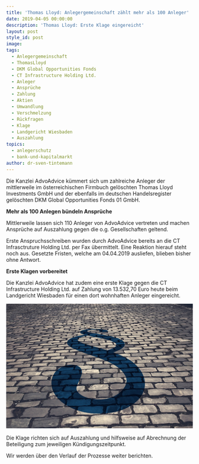 ```yaml
---
title: 'Thomas Lloyd: Anlegergemeinschaft zählt mehr als 100 Anleger'
date: 2019-04-05 00:00:00
description: 'Thomas Lloyd: Erste Klage eingereicht'
layout: post
style_id: post
image:
tags:
  - Anlegergemeinschaft
  - ThomasLloyd
  - DKM Global Opportunities Fonds
  - CT Infrastructure Holding Ltd.
  - Anleger
  - Ansprüche
  - Zahlung
  - Aktien
  - Umwandlung
  - Verschmelzung
  - Rückfragen
  - Klage
  - Landgericht Wiesbaden
  - Auszahlung
topics:
  - anlegerschutz
  - bank-und-kapitalmarkt
author: dr-sven-tintemann
---
```


Die Kanzlei AdvoAdvice k&uuml;mmert sich um zahlreiche Anleger der mittlerweile im &ouml;sterreichischen Firmbuch gel&ouml;schten Thomas Lloyd Investments GmbH und der ebenfalls im deutschen Handelsregister gel&ouml;schten DKM Global Opportunities Fonds 01 GmbH.

**Mehr als 100 Anlegen b&uuml;ndeln Anspr&uuml;che**

Mittlerweile lassen sich 110 Anleger von AdvoAdvice vertreten und machen Anspr&uuml;che auf Auszahlung gegen die o.g. Gesellschaften geltend.

Erste Anspruchsschreiben wurden durch AdvoAdvice bereits an die CT Infrasctruture Holding Ltd. per Fax &uuml;bermittelt. Eine Reaktion hierauf steht noch aus. Gesetzte Fristen, welche am 04.04.2019 ausliefen, blieben bisher ohne Antwort.

**Erste Klagen vorbereitet**

Die Kanzlei AdvoAdvice hat zudem eine erste Klage gegen die CT Infrastructure Holding Ltd. auf Zahlung von 13.532,70 Euro heute beim Landgericht Wiesbaden f&uuml;r einen dort wohnhaften Anleger eingereicht.

![](/uploads/courts-2962346-1280-2.jpg)

Die Klage richten sich auf Auszahlung und hilfsweise auf Abrechnung der Beteiligung zum jeweiligen K&uuml;ndigungszeitpunkt.

Wir werden &uuml;ber den Verlauf der Prozesse weiter berichten.